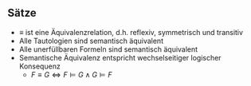 ## Sätze
- $\equiv$ ist eine Äquivalenzrelation, d.h. reflexiv, symmetrisch und transitiv
- Alle Tautologien sind semantisch äquivalent
- Alle unerfüllbaren Formeln sind semantisch äquivalent
- Semantische Äquivalenz entspricht wechselseitiger logischer Konsequenz
	- $F \equiv G \Leftrightarrow F \models G \land G \models F$

